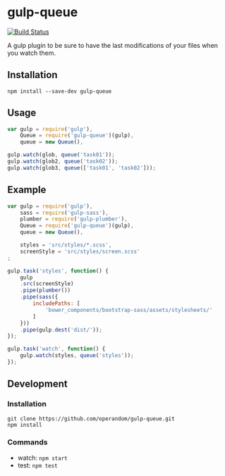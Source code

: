 # gulp-queue

[![Build Status](https://travis-ci.org/operandom/gulp-queue.svg?branch=master)](https://travis-ci.org/operandom/gulp-queue)

A gulp plugin to be sure to have the last modifications of your files when you watch them.


Installation
------------

```shell
npm install --save-dev gulp-queue
```

Usage
-----

```javascript
var gulp = require('gulp'),
    Queue = require('gulp-queue')(gulp),
    queue = new Queue(),
```

```javascript
gulp.watch(glob, queue('task01'));
gulp.watch(glob2, queue('task02'));
gulp.watch(glob3, queue(['task01', 'task02']));
```

Example
-------

```javascript
var gulp = require('gulp'),
    sass = require('gulp-sass'),
    plumber = require('gulp-plumber'),
    Queue = require('gulp-queue')(gulp),
    queue = new Queue(),

    styles = 'src/styles/*.scss',
    screenStyle = 'src/styles/screen.scss'
;

gulp.task('styles', function() {
    gulp
    .src(screenStyle)
    .pipe(plumber())
    .pipe(sass({
        includePaths: [
            'bower_components/bootstrap-sass/assets/stylesheets/'
        ]
    }))
    .pipe(gulp.dest('dist/'));
});

gulp.task('watch', function() {
    gulp.watch(styles, queue('styles'));
});

```


Development
-----------

### Installation
```shell
git clone https://github.com/operandom/gulp-queue.git
npm install
```

### Commands

 * watch: `npm start`
 * test: `npm test`
